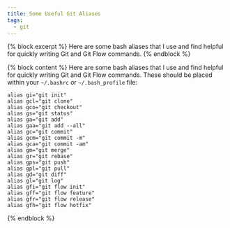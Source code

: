 ```yaml
---
title: Some Useful Git Aliases
tags:
  - git
---
```

{% block excerpt %}
Here are some bash aliases that I use and find helpful for quickly writing Git and Git Flow commands.
{% endblock %}

{% block content %}
Here are some bash aliases that I use and find helpful for quickly writing Git and Git Flow commands. These should be placed within your `~/.bashrc` or `~/.bash_profile` file:

    alias gi="git init"
    alias gcl="git clone"
    alias gco="git checkout"
    alias gs="git status"
    alias ga="git add"
    alias gaa="git add --all"
    alias gc="git commit"
    alias gcm="git commit -m"
    alias gca="git commit -am"
    alias gm="git merge"
    alias gr="git rebase"
    alias gps="git push"
    alias gpl="git pull"
    alias gd="git diff"
    alias gl="git log"
    alias gfi="git flow init"
    alias gff="git flow feature"
    alias gfr="git flow release"
    alias gfh="git flow hotfix"
{% endblock %}
